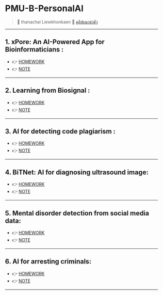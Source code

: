 # PMU-B-PersonalAI
> :star2: thanachai Liewkhonkaen
> :star2: [คลิปแนะนำตัว](https://youtu.be/TtzfE--jGN8?si=71OeChg2KQcMcR1)
---
## 1. xPore: An AI-Powered App for Bioinformaticians :
  - :point_right: [HOMEWORK](https://github.com/thanachaili/PMU-B-PersonalAI/blob/2062b6f15f831a1e002a4ae0256f4a5ee9c70986/xPore_GMM_thanachaili.ipynb)
  - :point_right: [NOTE](https://github.com/thanachaili/PMU-B-PersonalAI/blob/24e8cf7376ac72d9c69a6616bf25dcf6952de924/%E0%B8%AA%E0%B8%A3%E0%B8%B8%E0%B8%9B%20xPore.pdf)
---
## 2. Learning from Biosignal :
  - :point_right: [HOMEWORK](https://github.com/thanachaili/PMU-B-PersonalAI/blob/3cbdf669007c7d786fb9b217c2fc10acf7cc9984/Learning_from_Biosignal.ipynb)
  - :point_right: [NOTE](https://github.com/thanachaili/PMU-B-PersonalAI/blob/24e8cf7376ac72d9c69a6616bf25dcf6952de924/%E0%B8%AA%E0%B8%A3%E0%B8%B8%E0%B8%9B%20Learning%20From%20Biosignal.pdf)
---
## 3. AI for detecting code plagiarism :
  - :point_right: [HOMEWORK](https://github.com/thanachaili/PMU-B-PersonalAI/blob/4372836fb0fd4c21a6c003a44b2003695dc5d1c2/thanachai_of_PMU_B_CodingAI_CodeCloneDetection_Workshop.ipynb)
  - :point_right: [NOTE](https://github.com/thanachaili/PMU-B-PersonalAI/blob/24e8cf7376ac72d9c69a6616bf25dcf6952de924/%E0%B8%AA%E0%B8%A3%E0%B8%B8%E0%B8%9B%20Ai%20For%20Detecting%20Code%20Plagiarism.pdf)
---
## 4. BiTNet: AI for diagnosing ultrasound image:
  - :point_right: [HOMEWORK](https://github.com/thanachaili/PMU-B-PersonalAI/blob/099d5775282058689ea6785ed942537e427f2ef1/thanachai_PMUB_Personal_AI_Image_classification_EfficientNetB5.ipynb)
  - :point_right: [NOTE](https://github.com/thanachaili/PMU-B-PersonalAI/blob/24e8cf7376ac72d9c69a6616bf25dcf6952de924/%E0%B8%AA%E0%B8%A3%E0%B8%B8%E0%B8%9B%20Bitnet_Ai%20For%20Diagnosing%20Ultrasound%20Image.pdf)
---
## 5. Mental disorder detection from social media data:
  - :point_right: [HOMEWORK](https://github.com/thanachaili/PMU-B-PersonalAI/blob/0c535025d6baa14c97d55eeb967dbbf739d044ba/thanachai_E_san_coding.ipynb)
  - :point_right: [NOTE](https://github.com/thanachaili/PMU-B-PersonalAI/blob/24e8cf7376ac72d9c69a6616bf25dcf6952de924/%E0%B8%AA%E0%B8%A3%E0%B8%B8%E0%B8%9B%20Mental%20disorder%20detection%20from%20social%20media%20data.pdf)
---
## 6. AI for arresting criminals:
  - :point_right: [HOMEWORK](https://github.com/thanachaili/PMU-B-PersonalAI/blob/0c535025d6baa14c97d55eeb967dbbf739d044ba/thanachai_Train_Yolov8_Object_Detection_on_Custom_Dataset.ipynb)
  - :point_right: [NOTE](https://github.com/thanachaili/PMU-B-PersonalAI/blob/24e8cf7376ac72d9c69a6616bf25dcf6952de924/%E0%B8%AA%E0%B8%A3%E0%B8%B8%E0%B8%9B%20AI%20For%20Arresting%20Criminals.pdf)
---
